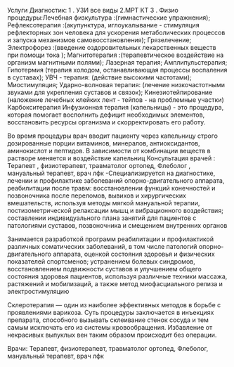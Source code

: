 Услуги Диагностик:
1 . УЗИ все виды 
2.МРТ КТ 
3 . Физио процедуры:Лечебная физкультура :(гимнастические упражнения);
Рефлексотерапия :(акупунктура, иглоукалывание - стимуляция рефлекторных зон человека для ускорения метаболических процессов и запуска механизмов самовосстановления);
Грязелечение;
Электрофорез :(введение оздоровительных  лекарственных веществ при помощи тока );
Магнитотерапия :(терапевтическое воздействие на организм магнитными полями);
Лазерная терапия;
Амплипульстерапия;
Гипотермия (терапия холодом, останавливающая процессы воспаления в суставах);
УВЧ - терапия:
 (действие высокими частотами);
Миостимуляция;
Ударно-волновая терапия:
 (лечение низкочастотными звуками для укрепления суставов и связок);
Кинезиотейпирование (наложение лечебных клейких лент - тейпов - на проблемные участки)
Карбокситерапия
Инфузионная терапия (капельницы) - это процедура, которая помогает восполнить дефицит необходимых элементов, восстановить ресурсы организма и скорректировать его работу.

Во время процедуры врач вводит пациенту через капельницу строго дозированные порции витаминов, минералов, антиоксидантов, аминокислот и пептидов. В зависимости от комбинации веществ в растворе меняется и воздействие капельниц
Консультация врачей :
Терапевт , физиотерапевт, травматолог ортопед, Флеболог , мануальный терапевт, врач лфк -Специализируется
на диагностике, лечении и профилактике заболеваний опорно-двигательного аппарата, реабилитации после травм: восстановлении функций конечностей и позвоночника после переломов, вывихов и хирургических вмешательств, используя методы мягкой мануальной терапии, постизометрической релаксации мышц и вибрационного воздействия; составлении индивидуального плана занятий для пациентов с патологиями суставов, позвоночника и смещением внутренних органов

Занимается
разработкой программ реабилитации и профилактикой различных соматических заболеваний, в том числе патологий опорно-двигательного аппарата, оценкой состояния здоровья и физических показателей спортсменов; устранением болевых синдромов, восстановлением подвижности суставов и улучшением общего состояния здоровья пациентов, используя различные техники массажа, растяжений и мобилизаций, а также метод миофасциального релиза и электростимуляцию

Склеротерапия — один из наиболее эффективных методов в борьбе с проявлениями варикоза. Суть процедуры заключается в инъекциях препарата, способного вызывать склеивание стенок сосуда и тем самым исключать его из системы кровообращения. Избавление от некрасивых выпуклых вен таким образом происходит без операции.

Врачи:
Терапевт, физиотерапевт, травматолог ортопед, Флеболог, мануальный терапевт, врач лфк